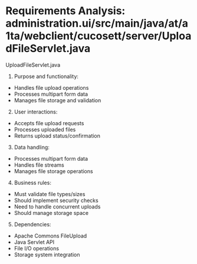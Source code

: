 # Requirements Analysis: administration.ui/src/main/java/at/a1ta/webclient/cucosett/server/UploadFileServlet.java

UploadFileServlet.java
1. Purpose and functionality:
- Handles file upload operations
- Processes multipart form data
- Manages file storage and validation

2. User interactions:
- Accepts file upload requests
- Processes uploaded files
- Returns upload status/confirmation

3. Data handling:
- Processes multipart form data
- Handles file streams
- Manages file storage operations

4. Business rules:
- Must validate file types/sizes
- Should implement security checks
- Need to handle concurrent uploads
- Should manage storage space

5. Dependencies:
- Apache Commons FileUpload
- Java Servlet API
- File I/O operations
- Storage system integration